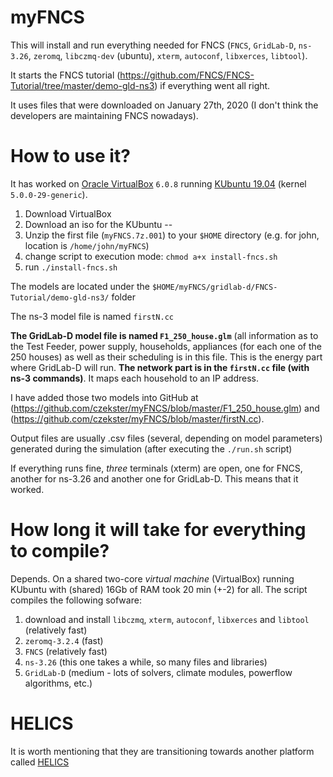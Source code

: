 # myFNCS

This will install and run everything needed for FNCS (`FNCS`, `GridLab-D`, `ns-3.26`, `zeromq`, `libczmq-dev` (ubuntu), `xterm`, `autoconf`, `libxerces`, `libtool`).

It starts the FNCS tutorial (https://github.com/FNCS/FNCS-Tutorial/tree/master/demo-gld-ns3) if everything went all right.

It uses files that were downloaded on January 27th, 2020 (I don't think the developers are maintaining FNCS nowadays).

# How to use it?

It has worked on [Oracle VirtualBox](https://www.virtualbox.org/wiki/Downloads) `6.0.8` running [KUbuntu 19.04](https://kubuntu.org/getkubuntu/) (kernel `5.0.0-29-generic`).

1. Download VirtualBox
2. Download an iso for the KUbuntu
--
3. Unzip the first file (`myFNCS.7z.001`) to your `$HOME` directory (e.g. for john, location is `/home/john/myFNCS`)
4. change script to execution mode: `chmod a+x install-fncs.sh`
5. run `./install-fncs.sh`

The models are located under the `$HOME/myFNCS/gridlab-d/FNCS-Tutorial/demo-gld-ns3/` folder

The ns-3 model file is named `firstN.cc`

**The GridLab-D model file is named `F1_250_house.glm`** (all information as to the Test Feeder, power supply, households, appliances (for each one of the 250 houses) as well as their scheduling is in this file. This is the energy part where GridLab-D will run. **The network part is in the `firstN.cc` file (with ns-3 commands)**. It maps each household to an IP address.

I have added those two models into GitHub at (https://github.com/czekster/myFNCS/blob/master/F1_250_house.glm) and (https://github.com/czekster/myFNCS/blob/master/firstN.cc).

Output files are usually .csv files (several, depending on model parameters) generated during the simulation (after executing the `./run.sh` script)

If everything runs fine, *three* terminals (xterm) are open, one for FNCS, another for ns-3.26 and another one for GridLab-D.
This means that it worked.

# How long it will take for everything to compile?
Depends. On a shared two-core _virtual machine_ (VirtualBox) running KUbuntu with (shared) 16Gb of RAM took 20 min (+-2) for all.
The script compiles the following sofware:

1. download and install `libczmq`, `xterm`, `autoconf`, `libxerces` and `libtool` (relatively fast)
2. `zeromq-3.2.4` (fast)
3. `FNCS` (relatively fast)
4. `ns-3.26` (this one takes a while, so many files and libraries)
5. `GridLab-D` (medium - lots of solvers, climate modules, powerflow algorithms, etc.)

# HELICS
It is worth mentioning that they are transitioning towards another platform called [HELICS](https://www.helics.org/helics.html)
